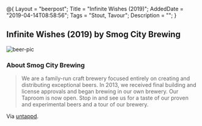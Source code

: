 @{
 Layout = "beerpost";
 Title = "Infinite Wishes (2019)";
 AddedDate = "2019-04-14T08:58:56";
 Tags = "Stout, Tavour";
 Description = "";
 }
 

## Infinite Wishes (2019) by Smog City Brewing

![beer-pic]

### About Smog City Brewing

> We are a family-run craft brewery focused entirely on creating and distributing exceptional beers. In 2013, we received final building and license approvals and began brewing in our own brewery. Our Taproom is now open. Stop in and see us for a taste of our proven and experimental beers and a tour of our brewery.

Via [untappd][untappd-url].

[untappd-url]: <https://untappd.com//SmogCityBeer>
[beer-pic]: https://jasonpowley.com/assets/img/2019-04-14-infinite-wishes-2019.jpeg "Infinite Wishes (2019) by Smog City Brewing"
